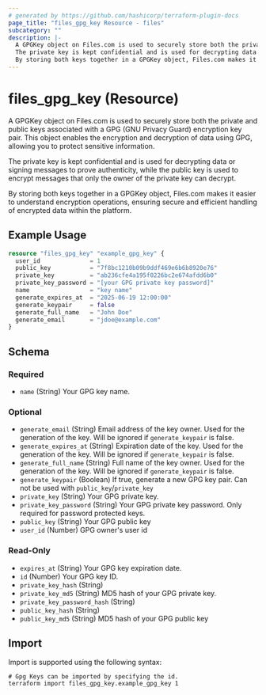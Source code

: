 ```yaml
---
# generated by https://github.com/hashicorp/terraform-plugin-docs
page_title: "files_gpg_key Resource - files"
subcategory: ""
description: |-
  A GPGKey object on Files.com is used to securely store both the private and public keys associated with a GPG (GNU Privacy Guard) encryption key pair. This object enables the encryption and decryption of data using GPG, allowing you to protect sensitive information.
  The private key is kept confidential and is used for decrypting data or signing messages to prove authenticity, while the public key is used to encrypt messages that only the owner of the private key can decrypt.
  By storing both keys together in a GPGKey object, Files.com makes it easier to understand encryption operations, ensuring secure and efficient handling of encrypted data within the platform.
---
```


# files_gpg_key (Resource)

A GPGKey object on Files.com is used to securely store both the private and public keys associated with a GPG (GNU Privacy Guard) encryption key pair. This object enables the encryption and decryption of data using GPG, allowing you to protect sensitive information.



The private key is kept confidential and is used for decrypting data or signing messages to prove authenticity, while the public key is used to encrypt messages that only the owner of the private key can decrypt.



By storing both keys together in a GPGKey object, Files.com makes it easier to understand encryption operations, ensuring secure and efficient handling of encrypted data within the platform.

## Example Usage

```terraform
resource "files_gpg_key" "example_gpg_key" {
  user_id              = 1
  public_key           = "7f8bc1210b09b9ddf469e6b6b8920e76"
  private_key          = "ab236cfe4a195f0226bc2e674afdd6b0"
  private_key_password = "[your GPG private key password]"
  name                 = "key name"
  generate_expires_at  = "2025-06-19 12:00:00"
  generate_keypair     = false
  generate_full_name   = "John Doe"
  generate_email       = "jdoe@example.com"
}
```

<!-- schema generated by tfplugindocs -->
## Schema

### Required

- `name` (String) Your GPG key name.

### Optional

- `generate_email` (String) Email address of the key owner. Used for the generation of the key. Will be ignored if `generate_keypair` is false.
- `generate_expires_at` (String) Expiration date of the key. Used for the generation of the key. Will be ignored if `generate_keypair` is false.
- `generate_full_name` (String) Full name of the key owner. Used for the generation of the key. Will be ignored if `generate_keypair` is false.
- `generate_keypair` (Boolean) If true, generate a new GPG key pair. Can not be used with `public_key`/`private_key`
- `private_key` (String) Your GPG private key.
- `private_key_password` (String) Your GPG private key password. Only required for password protected keys.
- `public_key` (String) Your GPG public key
- `user_id` (Number) GPG owner's user id

### Read-Only

- `expires_at` (String) Your GPG key expiration date.
- `id` (Number) Your GPG key ID.
- `private_key_hash` (String)
- `private_key_md5` (String) MD5 hash of your GPG private key.
- `private_key_password_hash` (String)
- `public_key_hash` (String)
- `public_key_md5` (String) MD5 hash of your GPG public key

## Import

Import is supported using the following syntax:

```shell
# Gpg Keys can be imported by specifying the id.
terraform import files_gpg_key.example_gpg_key 1
```
